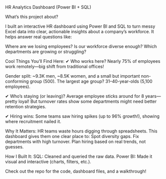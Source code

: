 HR Analytics Dashboard (Power BI + SQL)

What’s this project about?

I built an interactive HR dashboard using Power BI and SQL to turn messy Excel data into clear, actionable insights about a company’s workforce. It helps answer real questions like:

Where are we losing employees?
Is our workforce diverse enough?
Which departments are growing or struggling?

Cool Things You’ll Find Here:
✔ Who works here?
Nearly 75% of employees work remotely—big shift from traditional offices!

Gender split: ~9.3K men, ~8.5K women, and a small but important non-conforming group (500).
The largest age group? 31–40-year-olds (5,100 employees).

✔ Who’s staying (or leaving)?
Average employee sticks around for 8 years—pretty loyal!
But turnover rates show some departments might need better retention strategies.

✔ Hiring wins:
Some teams saw hiring spikes (up to 96% growth!), showing where recruitment nailed it.

Why It Matters:
HR teams waste hours digging through spreadsheets. This dashboard gives them one clear place to:
Spot diversity gaps.
Fix departments with high turnover.
Plan hiring based on real trends, not guesses.

How I Built It:
SQL: Cleaned and queried the raw data.
Power BI: Made it visual and interactive (charts, filters, etc.).

Check out the repo for the code, dashboard files, and a walkthrough!
